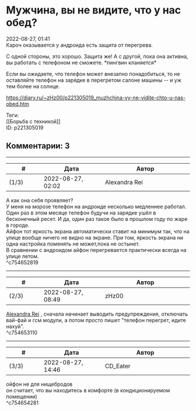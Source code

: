 Мужчина, вы не видите, что у нас обед?
======================================

  
2022-08-27, 01:41  
 Кароч оказывается у андроида есть защита от перегрева.   
   
 С одной стороны, это хорошо. Защита же! А с другой, пока она активна, вы работать с телефоном не сможете. \*пингвин кланяется\*   
   
 Если вы ожидаете, что телефон может внезапно понадобиться, то не оставляйте телефон на зарядке в перегретом салоне машины -- и уж тем более на солнце.   
  
<https://diary.ru/~zHz00/p221305019_muzhchina-vy-ne-vidite-chto-u-nas-obed.htm>  
  
Теги:  
[[Борьба с техникой]]  
ID: p221305019  


Комментарии: 3
--------------

  


---



|         #         |              Дата              |                     Автор                     |           ID           |
| --- | --- | --- | --- |
| (1/3) | 2022-08-27, 02:02 | Alexandra Rei | c754652819 |

  
  А как она себя проявляет?   
 У меня на морозе телефон на андроиде несколько медленнее работал. Один раз в этом месяце телефон будучи на зарядке ушёл в бесконечный ресет. И да, один раз такое было в прошлом году по жаре в городе.   
 Айфон тот яркость экрана автоматически ставит на минимум так, что на улице вообще ничего не видно на экране. При том, яркость экрана ни одна настройка поменять не может,пока не остынет.   
 В сравнении с андроидом айфон перегревается практически всегда на улице летом.    
 ^c754652819

---



|         #         |              Дата              |                     Автор                     |           ID           |
| --- | --- | --- | --- |
| (2/3) | 2022-08-27, 08:49 | zHz00 | c754653110 |

  
  [Alexandra Rei](https://Alexandra-world.diary.ru "[REAL]")  , сначала начинает выводить предупреждения, отключать вай-фай и гсм модули, а потом просто пишет "телефон перегрет, идите нахуй".   
 ^c754653110

---



|         #         |              Дата              |                     Автор                     |           ID           |
| --- | --- | --- | --- |
| (3/3) | 2022-08-27, 14:46 | CD\_Eater | c754654281 |

  
 ойфон не для нищебродов   
 он считает, что вы находитесь в комфорте (в кондиционируемом помещении)   
 ^c754654281
